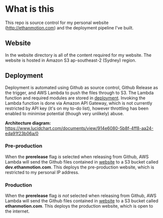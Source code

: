 # What is this
This repo is source control for my personal website (http://ethanmotion.com) and the deployment pipeline I've built.

## Website
In the website directory is all of the content required for my website.
The website is hosted in Amazon S3 ap-southeast-2 (Sydney) region.

## Deployment
Deployment is automated using Github as source control, Github Release as the trigger, and AWS Lambda to push the files through to S3.
The Lambda function and required modules are stored in [deployment](https://github.com/ethan-motion/personal-website/tree/master/deployment).
Invoking the Lambda function is done via Amazon API Gateway, which is not currently restricted by API key (it's on my to-do list), however throttling has been enabled to minimise potential (though very unlikely) abuse. 

**Architecture diagram:** https://www.lucidchart.com/documents/view/914e6080-5b8f-4ff8-aa24-eda91f23b06a/0

### Pre-production
When the **prerelease** flag *is* selected when releasing from Github, AWS Lambda will send the Github files contained in [website](https://github.com/ethan-motion/personal-website/tree/master/website) to a S3 bucket called 
**dev.ethanmotion.com**. This deploys the pre-production website, which is restricted to my personal IP address.

### Production
When the **prerelease** flag *is not* selected when releasing from Github, AWS Lambda will send the Github files contained in [website](https://github.com/ethan-motion/personal-website/tree/master/website) to a S3 bucket called 
**ethanmotion.com**. This deploys the production website, which is open to the internet.
